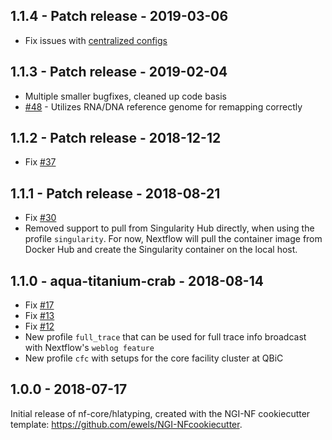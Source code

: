 ## 1.1.4 - Patch release - 2019-03-06
- Fix issues with [centralized configs](https://github.com/nf-core/hlatyping/issues/51)

## 1.1.3 - Patch release - 2019-02-04

- Multiple smaller bugfixes, cleaned up code basis
- [#48](https://github.com/nf-core/hlatyping/issues/48) - Utilizes RNA/DNA reference genome for remapping correctly

## 1.1.2 - Patch release - 2018-12-12

- Fix [#37](https://github.com/nf-core/hlatyping/issues/37)

## 1.1.1 - Patch release - 2018-08-21

- Fix [#30](https://github.com/nf-core/hlatyping/issues/30)
- Removed support to pull from Singularity Hub directly, when using the profile `singularity`. For now, Nextflow will pull the container image from Docker Hub and create the Singularity container on the local host. 

## 1.1.0 - aqua-titanium-crab - 2018-08-14

- Fix [#17](https://github.com/nf-core/hlatyping/issues/17)
- Fix [#13](https://github.com/nf-core/hlatyping/issues/13)
- Fix [#12](https://github.com/nf-core/hlatyping/issues/12)
- New profile `full_trace` that can be used for full trace info broadcast with Nextflow's `weblog feature`
- New profile `cfc` with setups for the core facility cluster at QBiC

## 1.0.0 - 2018-07-17
Initial release of nf-core/hlatyping, created with the NGI-NF cookiecutter template: https://github.com/ewels/NGI-NFcookiecutter.
